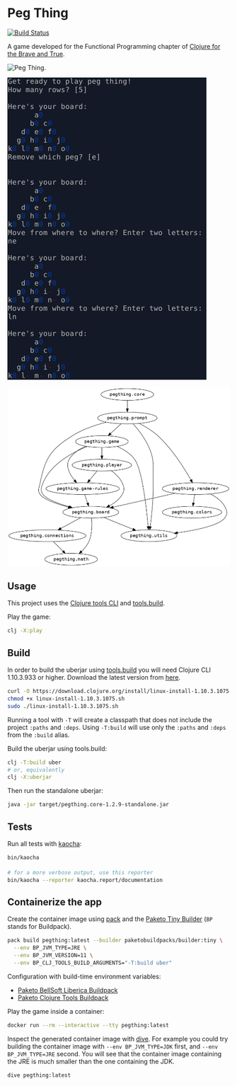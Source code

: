 # Peg Thing

[![Build Status](https://travis-ci.com/jackdbd/pegthing.svg?branch=master)](https://travis-ci.org/jackdbd/pegthing)

A game developed for the Functional Programming chapter of [Clojure for the Brave and True](https://www.braveclojure.com/functional-programming/).

![Peg Thing](https://www.braveclojure.com/assets/images/cftbat/functional-programming/peg-thing-starting.png "Peg Thing").

![Demo of Peg Thing](https://raw.githubusercontent.com/jackdbd/pegthing/master/images/demo.png "Demo of Peg Thing")

![Dependency hierarchy graph](https://raw.githubusercontent.com/jackdbd/pegthing/master/images/ns-hierarchy.png "Dependency hierarchy graph generated with lein-hiera")

## Usage

This project uses the [Clojure tools CLI](https://clojure.org/reference/deps_and_cli) and [tools.build](https://clojure.org/guides/tools_build).

Play the game:

```sh
clj -X:play
```

## Build

In order to build the uberjar using [tools.build](https://clojure.org/guides/tools_build) you will need Clojure CLI 1.10.3.933 or higher. Download the latest version from [here](https://clojure.org/guides/getting_started#_clojure_installer_and_cli_tools).

```sh
curl -O https://download.clojure.org/install/linux-install-1.10.3.1075.sh
chmod +x linux-install-1.10.3.1075.sh
sudo ./linux-install-1.10.3.1075.sh
```

Running a tool with `-T` will create a classpath that does not include the project `:paths` and `:deps`. Using `-T:build` will use only the `:paths` and `:deps` from the `:build` alias.

Build the uberjar using tools.build:

```sh
clj -T:build uber
# or, equivalently
clj -X:uberjar
```

Then run the standalone uberjar:

```sh
java -jar target/pegthing.core-1.2.9-standalone.jar
```

## Tests

Run all tests with [kaocha](https://github.com/lambdaisland/kaocha):

```sh
bin/kaocha

# for a more verbose output, use this reporter
bin/kaocha --reporter kaocha.report/documentation
```

## Containerize the app

Create the container image using [pack](https://github.com/buildpacks/pack) and the [Paketo Tiny Builder](https://github.com/paketo-buildpacks/tiny-builder) (`BP` stands for Buildpack).

```sh
pack build pegthing:latest --builder paketobuildpacks/builder:tiny \
  --env BP_JVM_TYPE=JRE \
  --env BP_JVM_VERSION=11 \
  --env BP_CLJ_TOOLS_BUILD_ARGUMENTS="-T:build uber"
```

Configuration with build-time environment variables:

- [Paketo BellSoft Liberica Buildpack](https://github.com/paketo-buildpacks/bellsoft-liberica#configuration)
- [Paketo Clojure Tools Buildpack](https://github.com/paketo-buildpacks/clojure-tools/blob/main/README.md#configuration)

Play the game inside a container:

```sh
docker run --rm --interactive --tty pegthing:latest
```

Inspect the generated container image with [dive](https://github.com/wagoodman/dive). For example you could try building the container image with `--env BP_JVM_TYPE=JDK` first, and `--env BP_JVM_TYPE=JRE` second. You will see that the container image containing the JRE is much smaller than the one containing the JDK.

```sh
dive pegthing:latest
```
